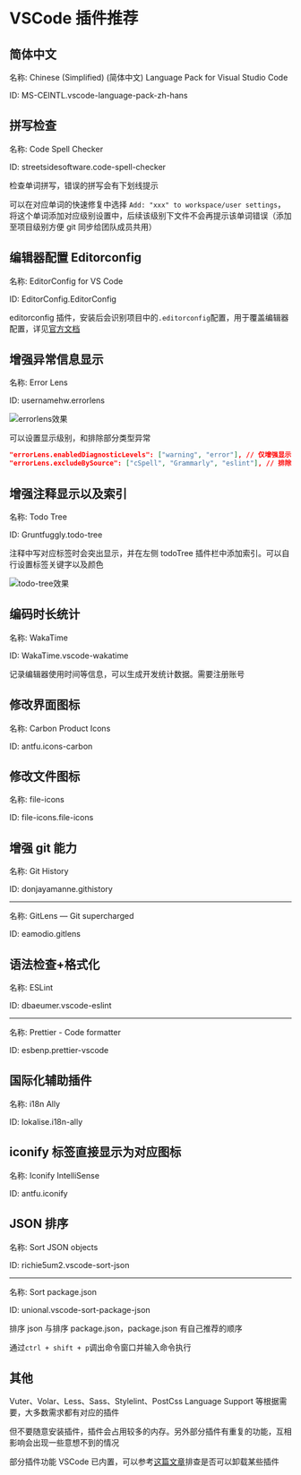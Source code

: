 # VSCode 插件推荐

## 简体中文

名称: Chinese (Simplified) (简体中文) Language Pack for Visual Studio Code

ID: MS-CEINTL.vscode-language-pack-zh-hans

## 拼写检查

名称: Code Spell Checker

ID: streetsidesoftware.code-spell-checker

检查单词拼写，错误的拼写会有下划线提示

可以在对应单词的快速修复中选择 `Add: "xxx" to workspace/user settings`，将这个单词添加对应级别设置中，后续该级别下文件不会再提示该单词错误（添加至项目级别方便 git 同步给团队成员共用）

## 编辑器配置 Editorconfig

名称: EditorConfig for VS Code

ID: EditorConfig.EditorConfig

editorconfig 插件，安装后会识别项目中的`.editorconfig`配置，用于覆盖编辑器配置，详见[官方文档](https://editorconfig.org/)

## 增强异常信息显示

名称: Error Lens

ID: usernamehw.errorlens

<Image src="/VSCode插件推荐-1.png" alt="errorlens效果" />

可以设置显示级别，和排除部分类型异常

```JSON
"errorLens.enabledDiagnosticLevels": ["warning", "error"], // 仅增强显示警告和错误
"errorLens.excludeBySource": ["cSpell", "Grammarly", "eslint"], // 排除拼写、语法异常
```

## 增强注释显示以及索引

名称: Todo Tree

ID: Gruntfuggly.todo-tree

注释中写对应标签时会突出显示，并在左侧 todoTree 插件栏中添加索引。可以自行设置标签关键字以及颜色

<Image src="/VSCode插件推荐-2.png" alt="todo-tree效果" />

## 编码时长统计

名称: WakaTime

ID: WakaTime.vscode-wakatime

记录编辑器使用时间等信息，可以生成开发统计数据。需要注册账号

## 修改界面图标

名称: Carbon Product Icons

ID: antfu.icons-carbon

## 修改文件图标

名称: file-icons

ID: file-icons.file-icons

## 增强 git 能力

名称: Git History

ID: donjayamanne.githistory

<hr />

名称: GitLens — Git supercharged

ID: eamodio.gitlens

## 语法检查+格式化

名称: ESLint

ID: dbaeumer.vscode-eslint

<hr />

名称: Prettier - Code formatter

ID: esbenp.prettier-vscode

## 国际化辅助插件

名称: i18n Ally

ID: lokalise.i18n-ally

## iconify 标签直接显示为对应图标

名称: Iconify IntelliSense

ID: antfu.iconify

## JSON 排序

名称: Sort JSON objects

ID: richie5um2.vscode-sort-json

<hr />

名称: Sort package.json

ID: unional.vscode-sort-package-json

排序 json 与排序 package.json，package.json 有自己推荐的顺序

通过`ctrl + shift + p`调出命令窗口并输入命令执行

## 其他

Vuter、Volar、Less、Sass、Stylelint、PostCss Language Support 等根据需要，大多数需求都有对应的插件

但不要随意安装插件，插件会占用较多的内存。另外部分插件有重复的功能，互相影响会出现一些意想不到的情况

部分插件功能 VSCode 已内置，可以参考[这篇文章](https://juejin.cn/post/6844904115798016008)排查是否可以卸载某些插件
